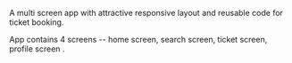 A multi screen app with attractive responsive layout and reusable code for ticket booking.

App contains 4 screens -- home screen, search screen, ticket screen, profile screen .


